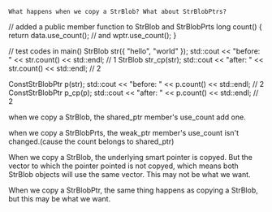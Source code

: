 

    What happens when we copy a StrBlob? What about StrBlobPtrs?

// added a public member function to StrBlob and StrBlobPrts
long count() {
    return data.use_count(); // and wptr.use_count();
}

// test codes in main()
StrBlob str({ "hello", "world" });
std::cout << "before: " << str.count() << std::endl; // 1
StrBlob str_cp(str);
std::cout << "after: " << str.count() << std::endl;  // 2

ConstStrBlobPtr p(str);
std::cout << "before: " << p.count() << std::endl; // 2
ConstStrBlobPtr p_cp(p);
std::cout << "after: " << p.count() << std::endl; // 2

when we copy a StrBlob, the shared_ptr member's use_count add one.

when we copy a StrBlobPrts, the weak_ptr member's use_count isn't changed.(cause the count belongs to shared_ptr)



When we copy a StrBlob, the underlying smart pointer is copyed. But the vector to which the pointer pointed is not copyed, which means both StrBlob objects will use the same vector. This may not be what we want.

When we copy a StrBlobPtr, the same thing happens as copying a StrBlob, but this may be what we want.
